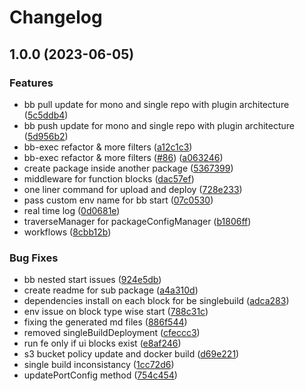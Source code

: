 # Changelog

## 1.0.0 (2023-06-05)


### Features

* bb pull update for mono and single repo with plugin architecture ([5c5ddb4](https://github.com/Digambaran/BB-CLI/commit/5c5ddb474b99dda069d2cb92596408b1c3f1da8e))
* bb push update for mono and single repo with plugin architecture ([5d956b2](https://github.com/Digambaran/BB-CLI/commit/5d956b29996b780a7106cada204ec2421c132ccc))
* bb-exec refactor & more filters ([a12c1c3](https://github.com/Digambaran/BB-CLI/commit/a12c1c3d572b563a8ae3a68653475d410a985ee1))
* bb-exec refactor & more filters ([#86](https://github.com/Digambaran/BB-CLI/issues/86)) ([a063246](https://github.com/Digambaran/BB-CLI/commit/a063246e259b801cb377d6ac0585bbcdb92d0a4f))
* create package inside another package ([5367399](https://github.com/Digambaran/BB-CLI/commit/53673993ab26960498855a22cdeb298dd0920bd8))
* middleware for function blocks ([dac57ef](https://github.com/Digambaran/BB-CLI/commit/dac57ef41e62807f3722e0a7a92cfdc7cce96850))
* one liner command for upload and deploy ([728e233](https://github.com/Digambaran/BB-CLI/commit/728e233dc75faabdb0cbfd7a94546b8a341b8f1a))
* pass custom env name for bb start ([07c0530](https://github.com/Digambaran/BB-CLI/commit/07c0530a6ccda92ba80d99a5589bc9c2a2dcc54f))
* real time log ([0d0681e](https://github.com/Digambaran/BB-CLI/commit/0d0681e36f557b6de92006570f84af04f961879b))
* traverseManager for packageConfigManager ([b1806ff](https://github.com/Digambaran/BB-CLI/commit/b1806ff4a7a6d2b3fecceca545bf5818a6e9e6e1))
* workflows ([8cbb12b](https://github.com/Digambaran/BB-CLI/commit/8cbb12b0ce9241b9941787c143e893ada758b44e))


### Bug Fixes

* bb nested start issues ([924e5db](https://github.com/Digambaran/BB-CLI/commit/924e5db12de526d4981e95b6e5d8ad82b28daae0))
* create readme for sub package ([a4a310d](https://github.com/Digambaran/BB-CLI/commit/a4a310d806517c35df3a5e57c2c2bc71de69517b))
* dependencies install on each block for be singlebuild ([adca283](https://github.com/Digambaran/BB-CLI/commit/adca2839377423c99ef1cc2da9b9a7899cc5f936))
* env issue on block type wise start ([788c31c](https://github.com/Digambaran/BB-CLI/commit/788c31c4f929f294b7530e4de971171553affb99))
* fixing the generated md files ([886f544](https://github.com/Digambaran/BB-CLI/commit/886f544a9a4373d27064ed483564db7512d8baf2))
* removed singleBuildDeployment ([cfeccc3](https://github.com/Digambaran/BB-CLI/commit/cfeccc3089b00de88f724bfc5e26905919e8bd5d))
* run fe only if ui blocks exist ([e8af246](https://github.com/Digambaran/BB-CLI/commit/e8af246f04245984f307adf7a7edfc2c9307dc08))
* s3 bucket policy update and docker build ([d69e221](https://github.com/Digambaran/BB-CLI/commit/d69e221f5a80755c3d007f5ad45959212a1fcbce))
* single build inconsistancy ([1cc72d6](https://github.com/Digambaran/BB-CLI/commit/1cc72d6c8c00a1cb8c7513c72a6e4eb5e3fa3b12))
* updatePortConfig method ([754c454](https://github.com/Digambaran/BB-CLI/commit/754c454903d32b7b8bf80a82f055da02bbad3a62))
